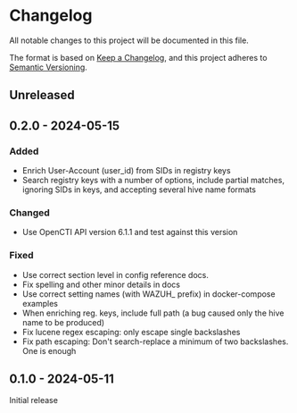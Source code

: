 # Changelog

All notable changes to this project will be documented in this file.

The format is based on [Keep a Changelog](https://keepachangelog.com/en/1.0.0/),
and this project adheres to [Semantic Versioning](https://semver.org/spec/v2.0.0.html).

## Unreleased

## 0.2.0 - 2024-05-15

### Added

- Enrich User-Account (user_id) from SIDs in registry keys
- Search registry keys with a number of options, include partial matches,
  ignoring SIDs in keys, and accepting several hive name formats

### Changed

- Use OpenCTI API version 6.1.1 and test against this version

### Fixed

- Use correct section level in config reference docs.
- Fix spelling and other minor details in docs
- Use correct setting names (with WAZUH\_ prefix) in docker-compose examples
- When enriching reg. keys, include full path (a bug caused only the hive name
  to be produced)
- Fix lucene regex escaping: only escape single backslashes
- Fix path escaping: Don't search-replace a minimum of two backslashes. One is
  enough

## 0.1.0 - 2024-05-11

Initial release

